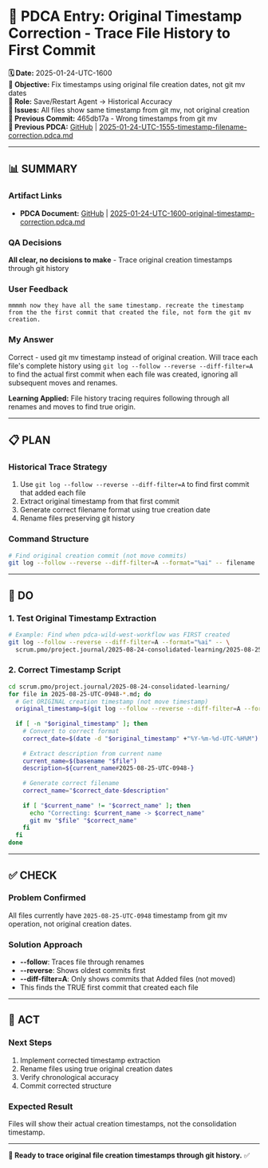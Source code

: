 # 🔄 **PDCA Entry: Original Timestamp Correction - Trace File History to First Commit**

**🗓️ Date:** 2025-01-24-UTC-1600  
**🎯 Objective:** Fix timestamps using original file creation dates, not git mv dates  
**👤 Role:** Save/Restart Agent → Historical Accuracy  
**🚨 Issues:** All files show same timestamp from git mv, not original creation  
**📎 Previous Commit:** 465db17a - Wrong timestamps from git mv  
**🔗 Previous PDCA:** [GitHub](https://github.com/Cerulean-Circle-GmbH/Web4Articles/blob/save/start/scrum.pmo/project.journal/2025-08-24-consolidated-learning/2025-01-24-UTC-1555-timestamp-filename-correction.pdca.md) | [2025-01-24-UTC-1555-timestamp-filename-correction.pdca.md](2025-01-24-UTC-1555-timestamp-filename-correction.pdca.md)

---

## **📊 SUMMARY**

### **Artifact Links**
- **PDCA Document:** [GitHub](https://github.com/Cerulean-Circle-GmbH/Web4Articles/blob/save/start/scrum.pmo/project.journal/2025-08-24-consolidated-learning/2025-01-24-UTC-1600-original-timestamp-correction.pdca.md) | [2025-01-24-UTC-1600-original-timestamp-correction.pdca.md](2025-01-24-UTC-1600-original-timestamp-correction.pdca.md)

### **QA Decisions**
**All clear, no decisions to make** - Trace original creation timestamps through git history

### **User Feedback**
```quote
mmmmh now they have all the same timestamp. recreate the timestamp from the the first commit that created the file, not form the git mv creation.
```

### **My Answer**
Correct - used git mv timestamp instead of original creation. Will trace each file's complete history using `git log --follow --reverse --diff-filter=A` to find the actual first commit when each file was created, ignoring all subsequent moves and renames.

**Learning Applied:** File history tracing requires following through all renames and moves to find true origin.

---

## **📋 PLAN**

### **Historical Trace Strategy**
1. Use `git log --follow --reverse --diff-filter=A` to find first commit that added each file
2. Extract original timestamp from that first commit  
3. Generate correct filename format using true creation date
4. Rename files preserving git history

### **Command Structure**
```bash
# Find original creation commit (not move commits)
git log --follow --reverse --diff-filter=A --format="%ai" -- filename | head -1
```

---

## **🔧 DO**

### **1. Test Original Timestamp Extraction**
```bash
# Example: Find when pdca-wild-west-workflow was FIRST created
git log --follow --reverse --diff-filter=A --format="%ai" -- \
  scrum.pmo/project.journal/2025-08-24-consolidated-learning/2025-08-25-UTC-0948-wild-west-workflow.pdca.md
```

### **2. Correct Timestamp Script**
```bash
cd scrum.pmo/project.journal/2025-08-24-consolidated-learning/
for file in 2025-08-25-UTC-0948-*.md; do
  # Get ORIGINAL creation timestamp (not move timestamp)
  original_timestamp=$(git log --follow --reverse --diff-filter=A --format="%ai" -- "$file" | head -1)
  
  if [ -n "$original_timestamp" ]; then
    # Convert to correct format
    correct_date=$(date -d "$original_timestamp" +"%Y-%m-%d-UTC-%H%M")
    
    # Extract description from current name
    current_name=$(basename "$file")
    description=${current_name#2025-08-25-UTC-0948-}
    
    # Generate correct filename
    correct_name="$correct_date-$description"
    
    if [ "$current_name" != "$correct_name" ]; then
      echo "Correcting: $current_name -> $correct_name"
      git mv "$file" "$correct_name"
    fi
  fi
done
```

---

## **✅ CHECK**

### **Problem Confirmed**
All files currently have `2025-08-25-UTC-0948` timestamp from git mv operation, not original creation dates.

### **Solution Approach**
- **--follow**: Traces file through renames
- **--reverse**: Shows oldest commits first  
- **--diff-filter=A**: Only shows commits that Added files (not moved)
- This finds the TRUE first commit that created each file

---

## **🎯 ACT**

### **Next Steps**
1. Implement corrected timestamp extraction
2. Rename files using true original creation dates
3. Verify chronological accuracy
4. Commit corrected structure

### **Expected Result**
Files will show their actual creation timestamps, not the consolidation timestamp.

---

**🔄 Ready to trace original file creation timestamps through git history.** ✅
